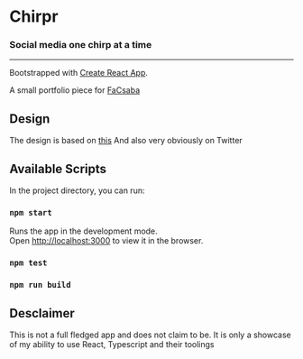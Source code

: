# Chirpr
### **Social media one chirp at a time**
---
Bootstrapped with [Create React App](https://github.com/facebook/create-react-app).

A small portfolio piece for [FaCsaba](https://github.com/FaCsaba)

## Design
The design is based on [this](https://www.figma.com/file/gKZoWoleFgP35xvYu83Y2l/Portfolio-UI---Web-%26-Mobile?node-id=138%3A70)
And also very obviously on Twitter

## Available Scripts

In the project directory, you can run:

### `npm start`

Runs the app in the development mode.\
Open [http://localhost:3000](http://localhost:3000) to view it in the browser.

### `npm test`

### `npm run build`

## Desclaimer
This is not a full fledged app and does not claim to be. It is only a showcase of my ability to use React, Typescript and their toolings